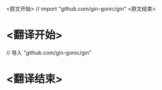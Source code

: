 
<原文开始>
// import "github.com/gin-gonic/gin"
<原文结束>

# <翻译开始>
// 导入 "github.com/gin-gonic/gin"
# <翻译结束>

